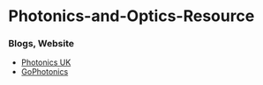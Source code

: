 # Photonics-and-Optics-Resource

### Blogs, Website
- [Photonics UK](https://photonicsuk.org/)
- [GoPhotonics](https://www.gophotonics.com/)
